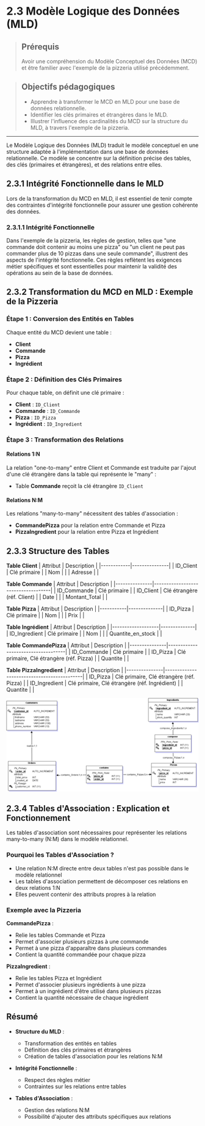 # 2.3 Modèle Logique des Données (MLD)

<blockquote>
    <h2>Prérequis</h2>
    <p>Avoir une compréhension du Modèle Conceptuel des Données (MCD) et être familier avec l'exemple de la pizzeria utilisé précédemment.</p>
</blockquote>

<blockquote>
    <h2>Objectifs pédagogiques</h2>
    <ul>
        <li>Apprendre à transformer le MCD en MLD pour une base de données relationnelle.</li>
        <li>Identifier les clés primaires et étrangères dans le MLD.</li>
        <li>Illustrer l'influence des cardinalités du MCD sur la structure du MLD, à travers l'exemple de la pizzeria.</li>
    </ul>
</blockquote>

---

Le Modèle Logique des Données (MLD) traduit le modèle conceptuel en une structure adaptée à l'implémentation dans une base de données relationnelle. Ce modèle se concentre sur la définition précise des tables, des clés (primaires et étrangères), et des relations entre elles.

## 2.3.1 Intégrité Fonctionnelle dans le MLD

Lors de la transformation du MCD en MLD, il est essentiel de tenir compte des contraintes d'intégrité fonctionnelle pour assurer une gestion cohérente des données.

### 2.3.1.1 Intégrité Fonctionnelle

Dans l'exemple de la pizzeria, les règles de gestion, telles que "une commande doit contenir au moins une pizza" ou "un client ne peut pas commander plus de 10 pizzas dans une seule commande", illustrent des aspects de l'intégrité fonctionnelle. Ces règles reflètent les exigences métier spécifiques et sont essentielles pour maintenir la validité des opérations au sein de la base de données.

## 2.3.2 Transformation du MCD en MLD : Exemple de la Pizzeria

### Étape 1 : Conversion des Entités en Tables

Chaque entité du MCD devient une table :
- **Client**
- **Commande**
- **Pizza**
- **Ingrédient**

### Étape 2 : Définition des Clés Primaires

Pour chaque table, on définit une clé primaire :
- **Client** : `ID_Client`
- **Commande** : `ID_Commande`
- **Pizza** : `ID_Pizza`
- **Ingrédient** : `ID_Ingredient`

### Étape 3 : Transformation des Relations

#### Relations 1:N
La relation "one-to-many" entre Client et Commande est traduite par l'ajout d'une clé étrangère dans la table qui représente le "many" :
- Table **Commande** reçoit la clé étrangère `ID_Client`

#### Relations N:M
Les relations "many-to-many" nécessitent des tables d'association :
- **CommandePizza** pour la relation entre Commande et Pizza
- **PizzaIngredient** pour la relation entre Pizza et Ingrédient

## 2.3.3 Structure des Tables

**Table Client**
| Attribut   | Description    |
|------------|---------------|
| ID_Client  | Clé primaire  |
| Nom        |              |
| Adresse    |              |

**Table Commande**
| Attribut      | Description                        |
|---------------|------------------------------------|
| ID_Commande   | Clé primaire                      |
| ID_Client     | Clé étrangère (réf. Client)       |
| Date          |                                    |
| Montant_Total |                                    |

**Table Pizza**
| Attribut  | Description   |
|-----------|--------------|
| ID_Pizza  | Clé primaire |
| Nom       |             |
| Prix      |             |

**Table Ingrédient**
| Attribut          | Description   |
|-------------------|--------------|
| ID_Ingredient     | Clé primaire |
| Nom              |             |
| Quantite_en_stock |             |

**Table CommandePizza**
| Attribut      | Description                        |
|---------------|------------------------------------|
| ID_Commande   | Clé primaire                      |
| ID_Pizza      | Clé primaire, Clé étrangère (réf. Pizza)    |
| Quantite      |                                     |

**Table PizzaIngredient**
| Attribut      | Description                                |
|---------------|--------------------------------------------|
| ID_Pizza      | Clé primaire, Clé étrangère (réf. Pizza)      |
| ID_Ingredient | Clé primaire, Clé étrangère (réf. Ingrédient) |
| Quantite      |                                            |

![](./assets/pizzeria-mld.png)

## 2.3.4 Tables d'Association : Explication et Fonctionnement

Les tables d'association sont nécessaires pour représenter les relations many-to-many (N:M) dans le modèle relationnel.

### Pourquoi les Tables d'Association ?

- Une relation N:M directe entre deux tables n'est pas possible dans le modèle relationnel
- Les tables d'association permettent de décomposer ces relations en deux relations 1:N
- Elles peuvent contenir des attributs propres à la relation

### Exemple avec la Pizzeria

**CommandePizza** :
- Relie les tables Commande et Pizza
- Permet d'associer plusieurs pizzas à une commande
- Permet à une pizza d'apparaître dans plusieurs commandes
- Contient la quantité commandée pour chaque pizza

**PizzaIngredient** :
- Relie les tables Pizza et Ingrédient
- Permet d'associer plusieurs ingrédients à une pizza
- Permet à un ingrédient d'être utilisé dans plusieurs pizzas
- Contient la quantité nécessaire de chaque ingrédient

## Résumé

- **Structure du MLD** : 
  - Transformation des entités en tables
  - Définition des clés primaires et étrangères
  - Création de tables d'association pour les relations N:M

- **Intégrité Fonctionnelle** :
  - Respect des règles métier
  - Contraintes sur les relations entre tables

- **Tables d'Association** :
  - Gestion des relations N:M
  - Possibilité d'ajouter des attributs spécifiques aux relations


